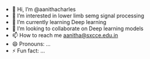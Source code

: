 - 👋 Hi, I’m @aanithacharles
- 👀 I’m interested in lower limb semg signal processing
- 🌱 I’m currently learning Deep learning
- 💞️ I’m looking to collaborate on Deep learning models
- 📫 How to reach me aanitha@sxcce.edu.in
- 😄 Pronouns: ...
- ⚡ Fun fact: ...

<!---
aanithacharles/aanithacharles is a ✨ special ✨ repository because its `README.md` (this file) appears on your GitHub profile.
You can click the Preview link to take a look at your changes.
--->
